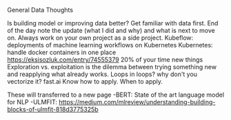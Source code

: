 General Data Thoughts

Is building model or improving data better?
Get familiar with data first.
End of the day note the update (what I did and why) and what is next to move on.
Always work on your own project as a side project.
Kubeflow: deployments of machine learning workflows on Kubernetes
Kubernetes: handle docker containers in one place https://eksisozluk.com/entry/74555379
20% of your time new things
Exploration vs. exploitation is the dilemma between trying something new and reapplying what already works.
Loops in loops? why don't you vectorize it?
fast.ai
Know how to apply. When to apply.



These will transferred to a new page 
-BERT: State of the art language model for NLP
-ULMFIT: https://medium.com/mlreview/understanding-building-blocks-of-ulmfit-818d3775325b

